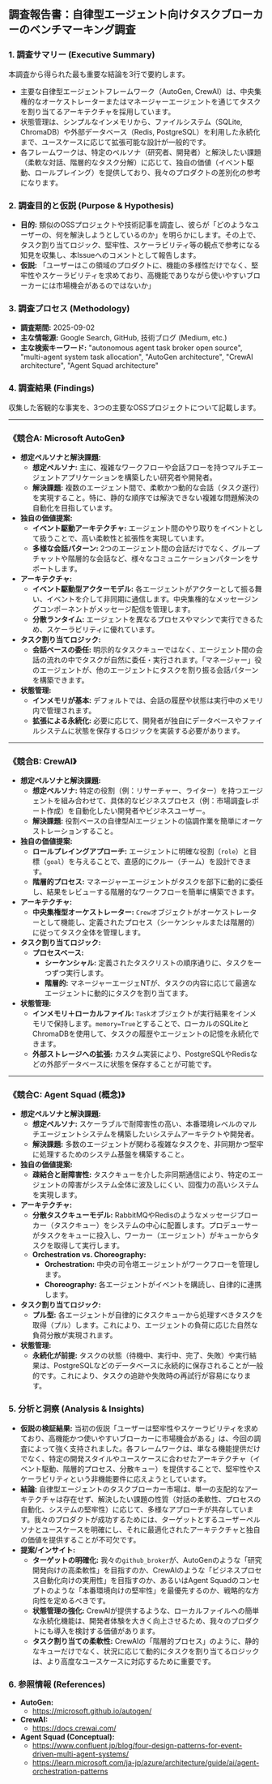 ## 調査報告書：自律型エージェント向けタスクブローカーのベンチマーキング調査

### 1. 調査サマリー (Executive Summary)
本調査から得られた最も重要な結論を3行で要約します。
- 主要な自律型エージェントフレームワーク（AutoGen, CrewAI）は、中央集権的なオーケストレーターまたはマネージャーエージェントを通じてタスクを割り当てるアーキテクチャを採用しています。
- 状態管理は、シンプルなインメモリから、ファイルシステム（SQLite, ChromaDB）や外部データベース（Redis, PostgreSQL）を利用した永続化まで、ユースケースに応じて拡張可能な設計が一般的です。
- 各フレームワークは、特定のペルソナ（研究者、開発者）と解決したい課題（柔軟な対話、階層的なタスク分解）に応じて、独自の価値（イベント駆動、ロールプレイング）を提供しており、我々のプロダクトの差別化の参考になります。

### 2. 調査目的と仮説 (Purpose & Hypothesis)
- **目的:** 類似のOSSプロジェクトや技術記事を調査し、彼らが「どのようなユーザーの、何を解決しようとしているのか」を明らかにします。その上で、タスク割り当てロジック、堅牢性、スケーラビリティ等の観点で参考になる知見を収集し、本Issueへのコメントとして報告します。
- **仮説:** 「ユーザーはこの領域のプロダクトに、機能の多様性だけでなく、堅牢性やスケーラビリティを求めており、高機能でありながら使いやすいブローカーには市場機会があるのではないか」

### 3. 調査プロセス (Methodology)
- **調査期間:** 2025-09-02
- **主な情報源:** Google Search, GitHub, 技術ブログ (Medium, etc.)
- **主な検索キーワード:** "autonomous agent task broker open source", "multi-agent system task allocation", "AutoGen architecture", "CrewAI architecture", "Agent Squad architecture"

### 4. 調査結果 (Findings)
収集した客観的な事実を、3つの主要なOSSプロジェクトについて記載します。

---

### **《競合A: Microsoft AutoGen》**

- **想定ペルソナと解決課題:**
    - **想定ペルソナ:** 主に、複雑なワークフローや会話フローを持つマルチエージェントアプリケーションを構築したい研究者や開発者。
    - **解決課題:** 複数のエージェント間で、柔軟かつ動的な会話（タスク遂行）を実現すること。特に、静的な順序では解決できない複雑な問題解決の自動化を目指しています。
- **独自の価値提案:**
    - **イベント駆動アーキテクチャ:** エージェント間のやり取りをイベントとして扱うことで、高い柔軟性と拡張性を実現しています。
    - **多様な会話パターン:** 2つのエージェント間の会話だけでなく、グループチャットや階層的な会話など、様々なコミュニケーションパターンをサポートします。
- **アーキテクチャ:**
    - **イベント駆動型アクターモデル:** 各エージェントがアクターとして振る舞い、イベントを介して非同期に通信します。中央集権的なメッセージングコンポーネントがメッセージ配信を管理します。
    - **分散ランタイム:** エージェントを異なるプロセスやマシンで実行できるため、スケーラビリティに優れています。
- **タスク割り当てロジック:**
    - **会話ベースの委任:** 明示的なタスクキューではなく、エージェント間の会話の流れの中でタスクが自然に委任・実行されます。「マネージャー」役のエージェントが、他のエージェントにタスクを割り振る会話パターンを構築できます。
- **状態管理:**
    - **インメモリが基本:** デフォルトでは、会話の履歴や状態は実行中のメモリ内で管理されます。
    - **拡張による永続化:** 必要に応じて、開発者が独自にデータベースやファイルシステムに状態を保存するロジックを実装する必要があります。

---

### **《競合B: CrewAI》**

- **想定ペルソナと解決課題:**
    - **想定ペルソナ:** 特定の役割（例：リサーチャー、ライター）を持つエージェントを組み合わせて、具体的なビジネスプロセス（例：市場調査レポート作成）を自動化したい開発者やビジネスユーザー。
    - **解決課題:** 役割ベースの自律型AIエージェントの協調作業を簡単にオーケストレーションすること。
- **独自の価値提案:**
    - **ロールプレイングアプローチ:** エージェントに明確な役割（`role`）と目標（`goal`）を与えることで、直感的にクルー（チーム）を設計できます。
    - **階層的プロセス:** マネージャーエージェントがタスクを部下に動的に委任し、結果をレビューする階層的なワークフローを簡単に構築できます。
- **アーキテクチャ:**
    - **中央集権型オーケストレーター:** `Crew`オブジェクトがオーケストレーターとして機能し、定義されたプロセス（シーケンシャルまたは階層的）に従ってタスク全体を管理します。
- **タスク割り当てロジック:**
    - **プロセスベース:**
        - **シーケンシャル:** 定義されたタスクリストの順序通りに、タスクを一つずつ実行します。
        - **階層的:** マネージャーエージェNTが、タスクの内容に応じて最適なエージェントに動的にタスクを割り当てます。
- **状態管理:**
    - **インメモリ＋ローカルファイル:** `Task`オブジェクトが実行結果をインメモリで保持します。`memory=True`とすることで、ローカルのSQLiteとChromaDBを使用して、タスクの履歴やエージェントの記憶を永続化できます。
    - **外部ストレージへの拡張:** カスタム実装により、PostgreSQLやRedisなどの外部データベースに状態を保存することが可能です。

---

### **《競合C: Agent Squad (概念)》**

- **想定ペルソナと解決課題:**
    - **想定ペルソナ:** スケーラブルで耐障害性の高い、本番環境レベルのマルチエージェントシステムを構築したいシステムアーキテクトや開発者。
    - **解決課題:** 多数のエージェントが関わる複雑なタスクを、非同期かつ堅牢に処理するためのシステム基盤を構築すること。
- **独自の価値提案:**
    - **疎結合と耐障害性:** タスクキューを介した非同期通信により、特定のエージェントの障害がシステム全体に波及しにくい、回復力の高いシステムを実現します。
- **アーキテクチャ:**
    - **分散タスクキューモデル:** RabbitMQやRedisのようなメッセージブローカー（タスクキュー）をシステムの中心に配置します。プロデューサーがタスクをキューに投入し、ワーカー（エージェント）がキューからタスクを取得して実行します。
    - **Orchestration vs. Choreography:**
        - **Orchestration:** 中央の司令塔エージェントがワークフローを管理します。
        - **Choreography:** 各エージェントがイベントを購読し、自律的に連携します。
- **タスク割り当てロジック:**
    - **プル型:** 各エージェントが自律的にタスクキューから処理すべきタスクを取得（プル）します。これにより、エージェントの負荷に応じた自然な負荷分散が実現されます。
- **状態管理:**
    - **永続化が前提:** タスクの状態（待機中、実行中、完了、失敗）や実行結果は、PostgreSQLなどのデータベースに永続的に保存されることが一般的です。これにより、タスクの追跡や失敗時の再試行が容易になります。

### 5. 分析と洞察 (Analysis & Insights)
- **仮説の検証結果:** 当初の仮説「ユーザーは堅牢性やスケーラビリティを求めており、高機能かつ使いやすいブローカーに市場機会がある」は、今回の調査によって強く支持されました。各フレームワークは、単なる機能提供だけでなく、特定の開発スタイルやユースケースに合わせたアーキテクチャ（イベント駆動、階層的プロセス、分散キュー）を提供することで、堅牢性やスケーラビリティという非機能要件に応えようとしています。
- **結論:** 自律型エージェントのタスクブローカー市場は、単一の支配的なアーキテクチャは存在せず、解決したい課題の性質（対話の柔軟性、プロセスの自動化、システムの堅牢性）に応じて、多様なアプローチが共存しています。我々のプロダクトが成功するためには、ターゲットとするユーザーペルソナとユースケースを明確にし、それに最適化されたアーキテクチャと独自の価値を提供することが不可欠です。
- **提案/インサイト:**
    - **ターゲットの明確化:** 我々の`github_broker`が、AutoGenのような「研究開発向けの高柔軟性」を目指すのか、CrewAIのような「ビジネスプロセス自動化向けの実用性」を目指すのか、あるいはAgent Squadのコンセプトのような「本番環境向けの堅牢性」を最優先するのか、戦略的な方向性を定めるべきです。 
    - **状態管理の強化:** CrewAIが提供するような、ローカルファイルへの簡単な永続化機能は、開発者体験を大きく向上させるため、我々のプロダクトにも導入を検討する価値があります。
    - **タスク割り当ての柔軟性:** CrewAIの「階層的プロセス」のように、静的なキューだけでなく、状況に応じて動的にタスクを割り当てるロジックは、より高度なユースケースに対応するために重要です。

### 6. 参照情報 (References)
- **AutoGen:**
    - https://microsoft.github.io/autogen/
- **CrewAI:**
    - https://docs.crewai.com/
- **Agent Squad (Conceptual):**
    - https://www.confluent.jp/blog/four-design-patterns-for-event-driven-multi-agent-systems/
    - https://learn.microsoft.com/ja-jp/azure/architecture/guide/ai/agent-orchestration-patterns
